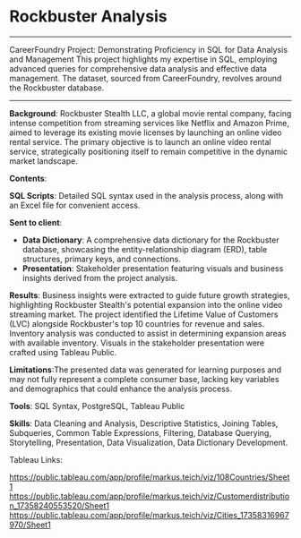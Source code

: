 # Rockbuster Analysis
---
CareerFoundry Project: Demonstrating Proficiency in SQL for Data Analysis and Management
This project highlights my expertise in SQL, employing advanced queries for comprehensive data analysis and effective data management. The dataset, sourced from CareerFoundry, revolves around the Rockbuster database.

---
<b>Background</b>: Rockbuster Stealth LLC, a global movie rental company, facing intense competition from streaming services like Netflix and Amazon Prime, aimed to leverage its existing movie licenses by launching an online video rental service. The primary objective is to  launch an online video rental service, strategically positioning itself to remain competitive in the dynamic market landscape.

<b>Contents</b>: 

<b>SQL Scripts</b>: Detailed SQL syntax used in the analysis process, along with an Excel file for convenient access.

<b>Sent to client</b>:
<ul>
<li><b>Data Dictionary</b>: A comprehensive data dictionary for the Rockbuster database, showcasing the entity-relationship diagram (ERD), table structures, primary keys, and connections.</li>
  
<li><b>Presentation</b>: Stakeholder presentation featuring visuals and business insights derived from the project analysis.
</li></ul>

<b>Results</b>: Business insights were extracted to guide future growth strategies, highlighting Rockbuster Stealth's potential expansion into the online video streaming market. The project identified the Lifetime Value of Customers (LVC) alongside Rockbuster's top 10 countries for revenue and sales. Inventory analysis was conducted to assist in determining expansion areas with available inventory. Visuals in the stakeholder presentation were crafted using Tableau Public.

<b>Limitations</b>:The presented data was generated for learning purposes and may not fully represent a complete consumer base, lacking key variables and demographics that could enhance the analysis process.

<b>Tools</b>: SQL Syntax, PostgreSQL, Tableau Public

<b>Skills</b>: Data Cleaning and Analysis, Descriptive Statistics, Joining Tables, Subqueries, Common Table Expressions, Filtering, Database Querying, Storytelling, Presentation, Data Visualization, Data Dictionary Development.

Tableau Links:

https://public.tableau.com/app/profile/markus.teich/viz/108Countries/Sheet1
https://public.tableau.com/app/profile/markus.teich/viz/Customerdistribution_17358240553520/Sheet1
https://public.tableau.com/app/profile/markus.teich/viz/Cities_17358316967970/Sheet1

